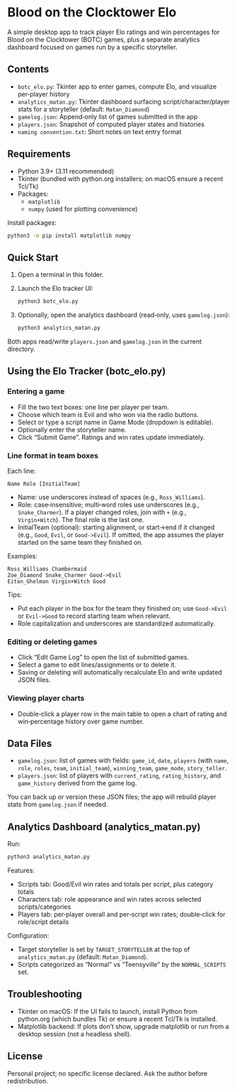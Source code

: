 # Blood on the Clocktower Elo

A simple desktop app to track player Elo ratings and win percentages for Blood on the Clocktower (BOTC) games, plus a separate analytics dashboard focused on games run by a specific storyteller.

## Contents
- `botc_elo.py`: Tkinter app to enter games, compute Elo, and visualize per‑player history
- `analytics_matan.py`: Tkinter dashboard surfacing script/character/player stats for a storyteller (default: `Matan_Diamond`)
- `gamelog.json`: Append‑only list of games submitted in the app
- `players.json`: Snapshot of computed player states and histories
- `naming convention.txt`: Short notes on text entry format

## Requirements
- Python 3.9+ (3.11 recommended)
- Tkinter (bundled with python.org installers; on macOS ensure a recent Tcl/Tk)
- Packages:
  - `matplotlib`
  - `numpy` (used for plotting convenience)

Install packages:

```bash
python3 -m pip install matplotlib numpy
```

## Quick Start
1. Open a terminal in this folder.
2. Launch the Elo tracker UI:

   ```bash
   python3 botc_elo.py
   ```

3. Optionally, open the analytics dashboard (read‑only, uses `gamelog.json`):

   ```bash
   python3 analytics_matan.py
   ```

Both apps read/write `players.json` and `gamelog.json` in the current directory.

## Using the Elo Tracker (botc_elo.py)
### Entering a game
- Fill the two text boxes: one line per player per team.
- Choose which team is Evil and who won via the radio buttons.
- Select or type a script name in Game Mode (dropdown is editable).
- Optionally enter the storyteller name.
- Click “Submit Game”. Ratings and win rates update immediately.

### Line format in team boxes
Each line:

```
Name Role [InitialTeam]
```

- Name: use underscores instead of spaces (e.g., `Ross_Williams`).
- Role: case‑insensitive; multi‑word roles use underscores (e.g., `Snake_Charmer`). If a player changed roles, join with `+` (e.g., `Virgin+Witch`). The final role is the last one.
- InitialTeam (optional): starting alignment, or start->end if it changed (e.g., `Good`, `Evil`, or `Good->Evil`). If omitted, the app assumes the player started on the same team they finished on.

Examples:

```
Ross_Williams Chambermaid
Zoe_Diamond Snake_Charmer Good->Evil
Eitan_Ghelman Virgin+Witch Good
```

Tips:
- Put each player in the box for the team they finished on; use `Good->Evil` or `Evil->Good` to record starting team when relevant.
- Role capitalization and underscores are standardized automatically.

### Editing or deleting games
- Click “Edit Game Log” to open the list of submitted games.
- Select a game to edit lines/assignments or to delete it.
- Saving or deleting will automatically recalculate Elo and write updated JSON files.

### Viewing player charts
- Double‑click a player row in the main table to open a chart of rating and win‑percentage history over game number.

## Data Files
- `gamelog.json`: list of games with fields: `game_id`, `date`, `players` (with `name`, `role`, `roles`, `team`, `initial_team`), `winning_team`, `game_mode`, `story_teller`.
- `players.json`: list of players with `current_rating`, `rating_history`, and `game_history` derived from the game log.

You can back up or version these JSON files; the app will rebuild player stats from `gamelog.json` if needed.

## Analytics Dashboard (analytics_matan.py)
Run:

```bash
python3 analytics_matan.py
```

Features:
- Scripts tab: Good/Evil win rates and totals per script, plus category totals
- Characters tab: role appearance and win rates across selected scripts/categories
- Players tab: per‑player overall and per‑script win rates; double‑click for role/script details

Configuration:
- Target storyteller is set by `TARGET_STORYTELLER` at the top of `analytics_matan.py` (default: `Matan_Diamond`).
- Scripts categorized as “Normal” vs “Teensyville” by the `NORMAL_SCRIPTS` set.

## Troubleshooting
- Tkinter on macOS: If the UI fails to launch, install Python from python.org (which bundles Tk) or ensure a recent Tcl/Tk is installed.
- Matplotlib backend: If plots don’t show, upgrade matplotlib or run from a desktop session (not a headless shell).

## License
Personal project; no specific license declared. Ask the author before redistribution.

